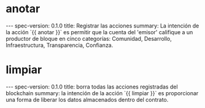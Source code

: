 <h1 class="contract">anotar</h1>
        ---
spec-version: 0.1.0
title: Registrar las acciones
summary: La intención de la acción `{{ anotar }}` es permitir que la cuenta del 'emisor' califique a un productor de bloque en cinco categorías: Comunidad, Desarrollo, Infraestructura, Transparencia, Confianza.

<h1 class="contract">limpiar</h1>
        ---
spec-version: 0.1.0
title: borra todas las acciones registradas del blockchain
summary: la intención de la acción `{{ limpiar }}` es proporcionar una forma de liberar los datos almacenados dentro del contrato.
